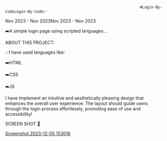 
                                                                #Login-By-CodeLogin-By-Code✅
Nov 2023 - Nov 2023Nov 2023 - Nov 2023

➡️A simple login page using scripted languages...

ABOUT THIS PROJECT:

✅I have used languages like:

 ➡️HTML
 
 ➡️CSS
 
 ➡️JS

I have Implement an intuitive and aesthetically pleasing design that enhances the overall user experience. The layout should guide users through the login process effortlessly, promoting ease of use and accessibility!

SCREEN SHOT 
📸

[Screenshot 2023-12-05 153016](https://github.com/kailas-oss/Login-by-code/assets/136284353/47084711-ecad-4056-9236-d0933b98d5a4) 


                                                 
